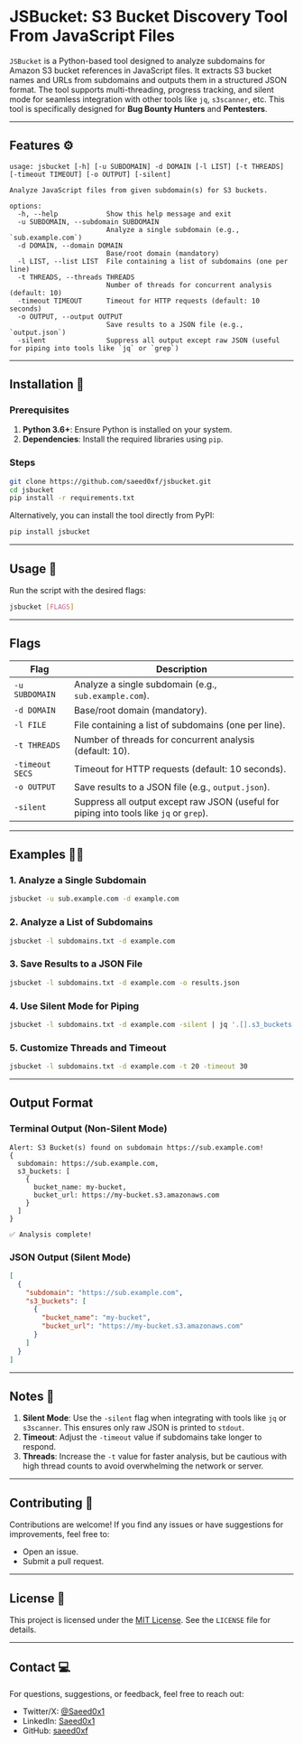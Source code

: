# JSBucket: S3 Bucket Discovery Tool From JavaScript Files

`JSBucket` is a Python-based tool designed to analyze subdomains for Amazon S3 bucket references in JavaScript files. It extracts S3 bucket names and URLs from subdomains and outputs them in a structured JSON format. The tool supports multi-threading, progress tracking, and silent mode for seamless integration with other tools like `jq`, `s3scanner`, etc. This tool is specifically designed for **Bug Bounty Hunters** and **Pentesters**.

---

## Features ⚙️

```shell
usage: jsbucket [-h] [-u SUBDOMAIN] -d DOMAIN [-l LIST] [-t THREADS] [-timeout TIMEOUT] [-o OUTPUT] [-silent]

Analyze JavaScript files from given subdomain(s) for S3 buckets.

options:
  -h, --help            Show this help message and exit
  -u SUBDOMAIN, --subdomain SUBDOMAIN
                        Analyze a single subdomain (e.g., `sub.example.com`)
  -d DOMAIN, --domain DOMAIN
                        Base/root domain (mandatory)
  -l LIST, --list LIST  File containing a list of subdomains (one per line)
  -t THREADS, --threads THREADS
                        Number of threads for concurrent analysis (default: 10)
  -timeout TIMEOUT      Timeout for HTTP requests (default: 10 seconds)
  -o OUTPUT, --output OUTPUT
                        Save results to a JSON file (e.g., `output.json`)
  -silent               Suppress all output except raw JSON (useful for piping into tools like `jq` or `grep`)
```

---

## Installation 🚀

### Prerequisites
1. **Python 3.6+**: Ensure Python is installed on your system.
2. **Dependencies**: Install the required libraries using `pip`.

### Steps
```bash
git clone https://github.com/saeed0xf/jsbucket.git
cd jsbucket
pip install -r requirements.txt
```

Alternatively, you can install the tool directly from PyPI:
```bash
pip install jsbucket
```

---

## Usage 📝

Run the script with the desired flags:

```bash
jsbucket [FLAGS]
```

---

## Flags

| Flag            | Description                                                                                   |
|------------------|-----------------------------------------------------------------------------------------------|
| `-u SUBDOMAIN`   | Analyze a single subdomain (e.g., `sub.example.com`).                                          |
| `-d DOMAIN`      | Base/root domain (mandatory).                                                                 |
| `-l FILE`        | File containing a list of subdomains (one per line).                                           |
| `-t THREADS`     | Number of threads for concurrent analysis (default: 10).                                      |
| `-timeout SECS`  | Timeout for HTTP requests (default: 10 seconds).                                              |
| `-o OUTPUT`      | Save results to a JSON file (e.g., `output.json`).                                            |
| `-silent`        | Suppress all output except raw JSON (useful for piping into tools like `jq` or `grep`).       |

---

## Examples 🕵️‍♀️

### 1. Analyze a Single Subdomain
```bash
jsbucket -u sub.example.com -d example.com
```

### 2. Analyze a List of Subdomains
```bash
jsbucket -l subdomains.txt -d example.com
```

### 3. Save Results to a JSON File
```bash
jsbucket -l subdomains.txt -d example.com -o results.json
```

### 4. Use Silent Mode for Piping
```bash
jsbucket -l subdomains.txt -d example.com -silent | jq '.[].s3_buckets[].bucket_name'
```

### 5. Customize Threads and Timeout
```bash
jsbucket -l subdomains.txt -d example.com -t 20 -timeout 30
```

---

## Output Format

### Terminal Output (Non-Silent Mode)
```plaintext
Alert: S3 Bucket(s) found on subdomain https://sub.example.com!
{
  subdomain: https://sub.example.com,
  s3_buckets: [
    {
      bucket_name: my-bucket,
      bucket_url: https://my-bucket.s3.amazonaws.com
    }
  ]
}

✅ Analysis complete!
```

### JSON Output (Silent Mode)
```json
[
  {
    "subdomain": "https://sub.example.com",
    "s3_buckets": [
      {
        "bucket_name": "my-bucket",
        "bucket_url": "https://my-bucket.s3.amazonaws.com"
      }
    ]
  }
]
```

---

## Notes 📌

1. **Silent Mode**: Use the `-silent` flag when integrating with tools like `jq` or `s3scanner`. This ensures only raw JSON is printed to `stdout`.
2. **Timeout**: Adjust the `-timeout` value if subdomains take longer to respond.
3. **Threads**: Increase the `-t` value for faster analysis, but be cautious with high thread counts to avoid overwhelming the network or server.

---

## Contributing 🤝

Contributions are welcome! If you find any issues or have suggestions for improvements, feel free to:
- Open an issue.
- Submit a pull request.

---

## License 📜

This project is licensed under the [MIT License](https://github.com/saeed0xf/jsbucket/blob/main/LICENSE). See the `LICENSE` file for details.

---

## Contact 💻

For questions, suggestions, or feedback, feel free to reach out:

- Twitter/X: [@Saeed0x1](https://x.com/saeed0x1)
- LinkedIn: [Saeed0x1](https://www.linkedin.com/in/saeed0x1)
- GitHub: [saeed0xf](https://github.com/saeed0xf)
